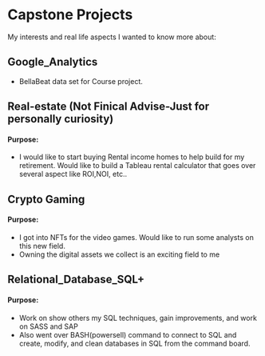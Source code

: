 # Capstone Projects
My interests and real life aspects I wanted to know more about:

## Google_Analytics
* BellaBeat data set for Course project. 

## Real-estate (Not Finical Advise-Just for personally curiosity)
#### Purpose:
* I would like to start buying Rental income homes to help build for my retirement. Would like to build a Tableau rental calculator that goes over several aspect like ROI,NOI, etc..


## Crypto Gaming
#### Purpose:
* I got into NFTs for the video games. Would like to run some analysts on this new field. 
* Owning the digital assets we collect is an exciting field to me

## Relational_Database_SQL+
#### Purpose:
* Work on show others my SQL techniques, gain improvements, and work on SASS and SAP
* Also went over BASH(powersell) command to connect to SQL and create, modify, and clean databases in SQL from the command board. 

